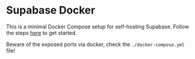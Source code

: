 # Supabase Docker

This is a minimal Docker Compose setup for self-hosting Supabase. Follow the steps [here](https://supabase.com/docs/guides/hosting/docker) to get started.

Beware of the exposed ports via docker, check the `./docker-compose.yml` file!
